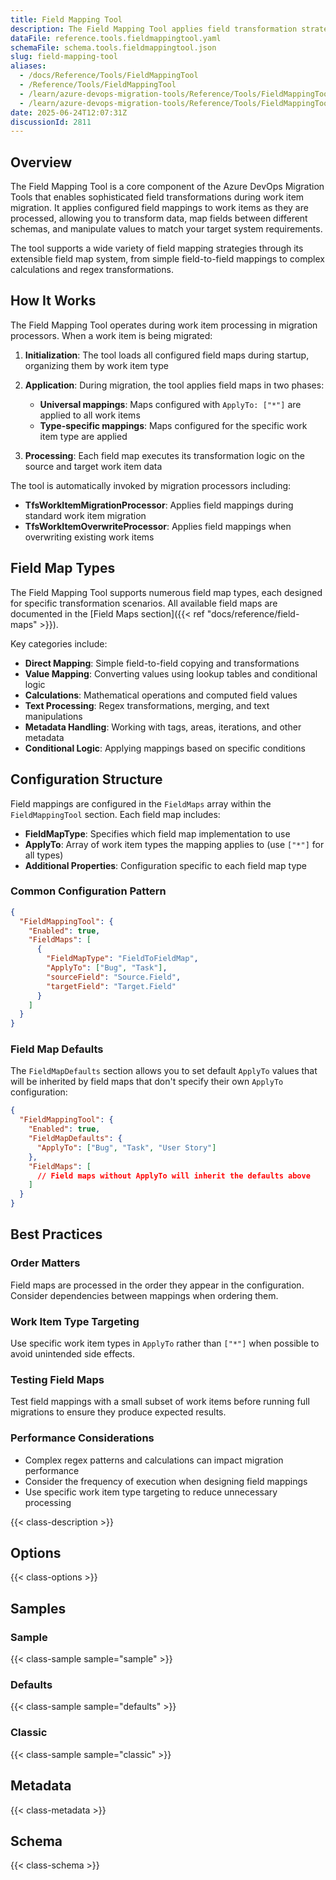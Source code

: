 ```yaml
---
title: Field Mapping Tool
description: The Field Mapping Tool applies field transformation strategies during work item migration, enabling sophisticated field mappings, value transformations, and data manipulations between source and target systems.
dataFile: reference.tools.fieldmappingtool.yaml
schemaFile: schema.tools.fieldmappingtool.json
slug: field-mapping-tool
aliases:
  - /docs/Reference/Tools/FieldMappingTool
  - /Reference/Tools/FieldMappingTool
  - /learn/azure-devops-migration-tools/Reference/Tools/FieldMappingTool
  - /learn/azure-devops-migration-tools/Reference/Tools/FieldMappingTool/index.md
date: 2025-06-24T12:07:31Z
discussionId: 2811
---
```


## Overview

The Field Mapping Tool is a core component of the Azure DevOps Migration Tools that enables sophisticated field transformations during work item migration. It applies configured field mappings to work items as they are processed, allowing you to transform data, map fields between different schemas, and manipulate values to match your target system requirements.

The tool supports a wide variety of field mapping strategies through its extensible field map system, from simple field-to-field mappings to complex calculations and regex transformations.

## How It Works

The Field Mapping Tool operates during work item processing in migration processors. When a work item is being migrated:

1. **Initialization**: The tool loads all configured field maps during startup, organizing them by work item type
2. **Application**: During migration, the tool applies field maps in two phases:
   - **Universal mappings**: Maps configured with `ApplyTo: ["*"]` are applied to all work items
   - **Type-specific mappings**: Maps configured for the specific work item type are applied

3. **Processing**: Each field map executes its transformation logic on the source and target work item data

The tool is automatically invoked by migration processors including:

- **TfsWorkItemMigrationProcessor**: Applies field mappings during standard work item migration
- **TfsWorkItemOverwriteProcessor**: Applies field mappings when overwriting existing work items

## Field Map Types

The Field Mapping Tool supports numerous field map types, each designed for specific transformation scenarios. All available field maps are documented in the [Field Maps section]({{< ref "docs/reference/field-maps" >}}).

Key categories include:

- **Direct Mapping**: Simple field-to-field copying and transformations
- **Value Mapping**: Converting values using lookup tables and conditional logic  
- **Calculations**: Mathematical operations and computed field values
- **Text Processing**: Regex transformations, merging, and text manipulations
- **Metadata Handling**: Working with tags, areas, iterations, and other metadata
- **Conditional Logic**: Applying mappings based on specific conditions

## Configuration Structure

Field mappings are configured in the `FieldMaps` array within the `FieldMappingTool` section. Each field map includes:

- **FieldMapType**: Specifies which field map implementation to use
- **ApplyTo**: Array of work item types the mapping applies to (use `["*"]` for all types)
- **Additional Properties**: Configuration specific to each field map type

### Common Configuration Pattern

```json
{
  "FieldMappingTool": {
    "Enabled": true,
    "FieldMaps": [
      {
        "FieldMapType": "FieldToFieldMap",
        "ApplyTo": ["Bug", "Task"],
        "sourceField": "Source.Field",
        "targetField": "Target.Field"
      }
    ]
  }
}
```

### Field Map Defaults

The `FieldMapDefaults` section allows you to set default `ApplyTo` values that will be inherited by field maps that don't specify their own `ApplyTo` configuration:

```json
{
  "FieldMappingTool": {
    "Enabled": true,
    "FieldMapDefaults": {
      "ApplyTo": ["Bug", "Task", "User Story"]
    },
    "FieldMaps": [
      // Field maps without ApplyTo will inherit the defaults above
    ]
  }
}
```

## Best Practices

### Order Matters

Field maps are processed in the order they appear in the configuration. Consider dependencies between mappings when ordering them.

### Work Item Type Targeting

Use specific work item types in `ApplyTo` rather than `["*"]` when possible to avoid unintended side effects.

### Testing Field Maps

Test field mappings with a small subset of work items before running full migrations to ensure they produce expected results.

### Performance Considerations

- Complex regex patterns and calculations can impact migration performance
- Consider the frequency of execution when designing field mappings
- Use specific work item type targeting to reduce unnecessary processing

{{< class-description >}}

## Options

{{< class-options >}}

## Samples

### Sample

{{< class-sample sample="sample" >}}

### Defaults

{{< class-sample sample="defaults" >}}

### Classic

{{< class-sample sample="classic" >}}

## Metadata

{{< class-metadata >}}

## Schema

{{< class-schema >}}
